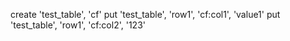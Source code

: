 create 'test_table', 'cf'
put 'test_table', 'row1', 'cf:col1', 'value1'
put 'test_table', 'row1', 'cf:col2', '123'



